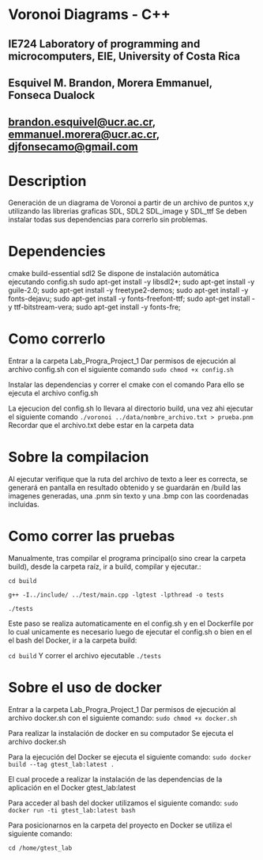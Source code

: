 # Voronoi Diagrams - C++
## IE724 Laboratory of programming and microcomputers, EIE, University of Costa Rica
## Esquivel M. Brandon, Morera Emmanuel, Fonseca Dualock
## brandon.esquivel@ucr.ac.cr, emmanuel.morera@ucr.ac.cr, djfonsecamo@gmail.com

# Description
Generación de un diagrama de Voronoi a partir de un archivo de puntos x,y utilizando las librerias graficas SDL, SDL2 SDL_image y SDL_ttf
Se deben instalar todas sus dependencias para correrlo sin problemas.

# Dependencies
cmake
build-essential
sdl2
Se dispone de instalación automática ejecutando config.sh
sudo apt-get install -y libsdl2*;
sudo apt-get install -y guile-2.0;
sudo apt-get install -y freetype2-demos;
sudo apt-get install -y fonts-dejavu;
sudo apt-get install -y fonts-freefont-ttf;
sudo apt-get install -y ttf-bitstream-vera;
sudo apt-get install -y fonts-fre;

# Como correrlo
Entrar a la carpeta Lab_Progra_Project_1
Dar permisos de ejecución al archivo config.sh con el siguiente comando
`sudo chmod +x config.sh`

Instalar las dependencias y correr el cmake con el comando
Para ello se ejecuta el archivo config.sh

La ejecucion del config.sh lo llevara al directorio build, una vez ahi ejecutar el siguiente comando
`./voronoi ../data/nombre_archivo.txt > prueba.pnm`
Recordar que el archivo.txt debe estar en la carpeta data

# Sobre la compilacion
Al ejecutar verifique que la ruta del archivo de texto a leer es correcta, se generará en pantalla en resultado obtenido y se guardarán en /build las imagenes generadas, una .pnm sin texto y una .bmp con las coordenadas incluidas.

# Como correr las pruebas

Manualmente, tras compilar el programa principal(o sino crear la carpeta build), desde la carpeta raíz, ir a build, compilar y ejecutar.:

`cd build`

`g++ -I../include/ ../test/main.cpp -lgtest -lpthread -o tests`

`./tests`

Este paso se realiza automaticamente en el config.sh y en el Dockerfile por lo cual unicamente es necesario luego de ejecutar el config.sh o bien en el el bash del Docker, ir a la carpeta build:

`cd build`
Y correr el archivo ejecutable
`./tests`

# Sobre el uso de docker
Entrar a la carpeta Lab_Progra_Project_1
Dar permisos de ejecución al archivo docker.sh con el siguiente comando:
`sudo chmod +x docker.sh`

Para realizar la instalación de docker en su computador
Se ejecuta el archivo docker.sh

Para la ejecución del Docker se ejecuta el siguiente comando:
`sudo docker build --tag gtest_lab:latest .`

El cual procede a realizar la instalación de las dependencias de la aplicación en el Docker gtest_lab:latest

Para acceder al bash del docker utilizamos el siguiente comando:
`sudo docker run -ti gtest_lab:latest bash`

Para posicionarnos en la carpeta del proyecto en Docker se utiliza el siguiente comando:

`cd /home/gtest_lab`
